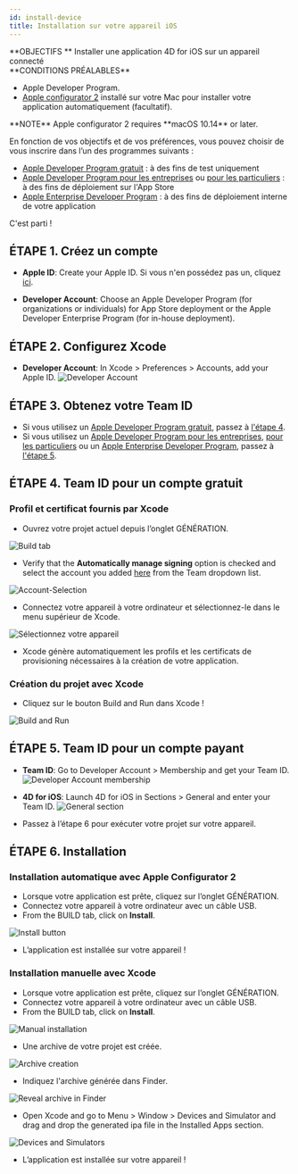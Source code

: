 ```yaml
---
id: install-device
title: Installation sur votre appareil iOS
---
```


<div markdown="1" class = "objectives">
**OBJECTIFS **
Installer une application 4D for iOS sur un appareil connecté
</div>

<div markdown="1" class = "prerequisites">
**CONDITIONS PRÉALABLES**

* Apple Developer Program.
* [Apple configurator 2](https://itunes.apple.com/us/app/apple-configurator-2/id1037126344) installé sur votre Mac pour installer votre application automatiquement (facultatif).
</div>

<div markdown="1" class = "tips">
**NOTE**
Apple configurator 2 requires **macOS 10.14** or later.
</div>

En fonction de vos objectifs et de vos préférences, vous pouvez choisir de vous inscrire dans l’un des programmes suivants :

* [Apple Developer Program gratuit](free-developer-account.html) : à des fins de test uniquement
* [Apple Developer Program pour les entreprises](register-apple-developer-program-organization.html) ou [pour les particuliers](register-apple-developer-program-individual.html) : à des fins de déploiement sur l'App Store
* [Apple Enterprise Developer Program](register-apple-developer-enterprise-program.html) : à des fins de déploiement interne de votre application

C'est parti !

## ÉTAPE 1. Créez un compte

* **Apple ID**: Create your Apple ID. Si vous n'en possédez pas un, cliquez [ici](https://appleid.apple.com/account#!&page=create).

* **Developer Account**: Choose an Apple Developer Program (for organizations or individuals) for App Store deployment or the Apple Developer Enterprise Program (for in-house deployment).

## ÉTAPE 2. Configurez Xcode

* **Developer Account**: In Xcode > Preferences > Accounts, add your Apple ID. ![Developer Account](assets/en/test-build/Developer-Account-4D-for-iOS.png)

## ÉTAPE 3. Obtenez votre Team ID

* Si vous utilisez un [Apple Developer Program gratuit](free-developer-account.html), passez à [l'étape 4](#step-4-team-id-for-free-account).
* Si vous utilisez un [Apple Developer Program pour les entreprises](register-apple-developer-program-organization.html), [pour les particuliers](register-apple-developer-program-individual.html) ou un [Apple Enterprise Developer Program](register-apple-developer-enterprise-program.html), passez à [l'étape 5](#step-5-team-id-for-paid-subscription-account).

## ÉTAPE 4. Team ID pour un compte gratuit

### Profil et certificat fournis par Xcode

* Ouvrez votre projet actuel depuis l’onglet GÉNÉRATION.

![Build tab](assets/en/test-build/Open-your-project-Xcode-4D-for-iOS.png)

* Verify that the **Automatically manage signing** option is checked and select the account you added [here](free-developer-account.html) from the Team dropdown list.

![Account-Selection](assets/en/test-build/account-Selection-Free-Account.png)

* Connectez votre appareil à votre ordinateur et sélectionnez-le dans le menu supérieur de Xcode.

![Sélectionnez votre appareil](assets/en/test-build/select-device-Free-Account.png)

* Xcode génère automatiquement les profils et les certificats de provisioning nécessaires à la création de votre application.

### Création du projet avec Xcode

* Cliquez sur le bouton Build and Run dans Xcode !

![Build and Run](assets/en/test-build/Build-Run-Free-Account.png)

## ÉTAPE 5. Team ID pour un compte payant

* **Team ID**: Go to Developer Account > Membership and get your Team ID. ![Developer Account membership](assets/en/test-build/Team-ID-4D-for-iOS.png)

* **4D for iOS**: Launch 4D for iOS in Sections > General and enter your Team ID. ![General section](assets/en/test-build/Team-ID-General-Section-4D-for-iOS.png)

* Passez à l’étape 6 pour exécuter votre projet sur votre appareil.

## ÉTAPE 6. Installation

### Installation automatique avec Apple Configurator 2

* Lorsque votre application est prête, cliquez sur l’onglet GÉNÉRATION.
* Connectez votre appareil à votre ordinateur avec un câble USB.
* From the BUILD tab, click on **Install**.

![Install button](assets/en/test-build/Install-button-build-tab-4D-for-iOS.png)

* L’application est installée sur votre appareil !

### Installation manuelle avec Xcode

* Lorsque votre application est prête, cliquez sur l’onglet GÉNÉRATION.
* Connectez votre appareil à votre ordinateur avec un câble USB.
* From the BUILD tab, click on **Install**.

![Manual installation](assets/en/test-build/Manual-installation-4D-for-iOS.png)

* Une archive de votre projet est créée.

![Archive creation](assets/en/test-build/Archive-creation.png)

* Indiquez l'archive générée dans Finder.

![Reveal archive in Finder](assets/en/test-build/Reveal-archive-in-Finder.png)

* Open Xcode and go to Menu > Window > Devices and Simulator and drag and drop the generated ipa file in the Installed Apps section.

![Devices and Simulators](assets/en/test-build/Devices-and-Simulators-4D-for-iOS.png)

* L’application est installée sur votre appareil !





